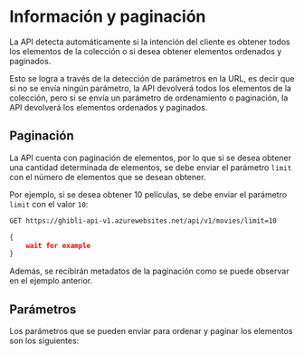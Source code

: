 # Información y paginación

La API detecta automáticamente si la intención del cliente es obtener todos los elementos de la colección o si desea obtener elementos ordenados y paginados.

Esto se logra a través de la detección de parámetros en la URL, es decir que si no se envía ningún parámetro, la API devolverá todos los elementos de la colección, pero si se envía un parámetro de ordenamiento o paginación, la API devolverá los elementos ordenados y paginados.

## Paginación

La API cuenta con paginación de elementos, por lo que si se desea obtener una cantidad determinada de elementos, se debe enviar el parámetro `limit` con el número de elementos que se desean obtener.

Por ejemplo, si se desea obtener 10 películas, se debe enviar el parámetro `limit` con el valor `10`:

```bash
GET https://ghibli-api-v1.azurewebsites.net/api/v1/movies/limit=10
```

```json
{
    wait for example
}
```

Además, se recibirán metadatos de la paginación como se puede observar en el ejemplo anterior.

## Parámetros

Los parámetros que se pueden enviar para ordenar y paginar los elementos son los siguientes:

